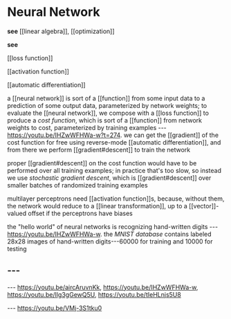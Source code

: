 # Neural Network

**see** [[linear algebra]], [[optimization]]

**see**

[[loss function]]

[[activation function]]

[[automatic differentiation]]

a [[neural network]] is sort of a [[function]] from some input data to a prediction of some output data, parameterized by network weights; to evaluate the [[neural network]], we compose with a [[loss function]] to produce a _cost function_, which is sort of a [[function]] from network weights to cost, parameterized by training examples --- <https://youtu.be/IHZwWFHWa-w?t=274>. we can get the [[gradient]] of the cost function for free using reverse-mode [[automatic differentiation]], and from there we perform [[gradient#descent]] to train the network

proper [[gradient#descent]] on the cost function would have to be performed over all training examples; in practice that's too slow, so instead we use _stochastic gradient descent_, which is [[gradient#descent]] over smaller batches of randomized training examples

multilayer perceptrons need [[activation function]]s, because, without them, the network would reduce to a [[linear transformation]], up to a [[vector]]-valued offset if the perceptrons have biases

the "hello world" of neural networks is recognizing hand-written digits --- <https://youtu.be/IHZwWFHWa-w>. the _MNIST database_ contains labeled 28x28 images of hand-written digits---60000 for training and 10000 for testing

## ---

--- <https://youtu.be/aircAruvnKk>, <https://youtu.be/IHZwWFHWa-w>, <https://youtu.be/Ilg3gGewQ5U>, <https://youtu.be/tIeHLnjs5U8>

--- <https://youtu.be/VMj-3S1tku0>
